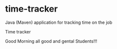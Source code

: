 # time-tracker
Java (Maven) application for tracking time on the job

Time tracker

Good Morning all good and gental Students!!!

